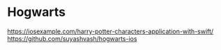 # Hogwarts
 
https://iosexample.com/harry-potter-characters-application-with-swift/
https://github.com/suyashvash/hogwarts-ios
